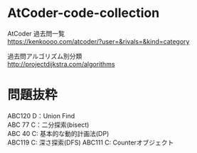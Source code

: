 # AtCoder-code-collection

AtCoder 過去問一覧   
https://kenkoooo.com/atcoder/?user=&rivals=&kind=category

過去問アルゴリズム別分類   
http://projectdijkstra.com/algorithms

# 問題抜粋
ABC120 D：Union Find  
ABC 77 C：二分探索(bisect)  
ABC 40 C: 基本的な動的計画法(DP)  
ABC119 C: 深さ探索(DFS)
ABC111 C: Counterオブジェクト